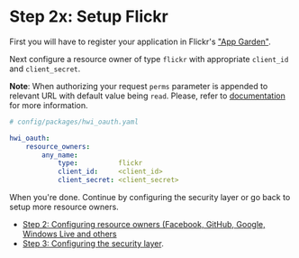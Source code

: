 Step 2x: Setup Flickr
=====================
First you will have to register your application in Flickr's ["App Garden"](http://www.flickr.com/services/apps/create/).

Next configure a resource owner of type `flickr` with appropriate `client_id` and `client_secret`.

__Note__: When authorizing your request `perms` parameter is appended to relevant URL with default value being `read`.
Please, refer to [documentation](http://www.flickr.com/services/api/auth.oauth.html) for more information.

``` yaml
# config/packages/hwi_oauth.yaml

hwi_oauth:
    resource_owners:
        any_name:
            type:          flickr
            client_id:     <client_id>
            client_secret: <client_secret>
```

When you're done. Continue by configuring the security layer or go back to setup more resource owners.

- [Step 2: Configuring resource owners (Facebook, GitHub, Google, Windows Live and others](../2-configuring_resource_owners.md)
- [Step 3: Configuring the security layer](../3-configuring_the_security_layer.md).

